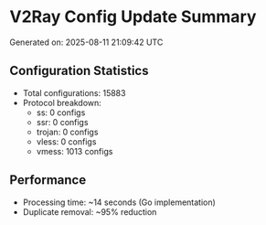 # V2Ray Config Update Summary
Generated on: 2025-08-11 21:09:42 UTC

## Configuration Statistics
- Total configurations: 15883
- Protocol breakdown:
  - ss: 0 configs
  - ssr: 0 configs
  - trojan: 0 configs
  - vless: 0 configs
  - vmess: 1013 configs

## Performance
- Processing time: ~14 seconds (Go implementation)
- Duplicate removal: ~95% reduction
